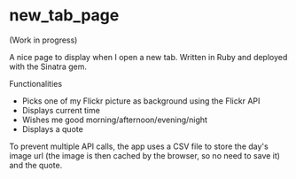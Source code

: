 # new_tab_page
(Work in progress)

A nice page to display when I open a new tab. Written in Ruby and deployed with the Sinatra gem.

Functionalities
- Picks one of my Flickr picture as background using the Flickr API
- Displays current time
- Wishes me good morning/afternoon/evening/night
- Displays a quote

To prevent multiple API calls, the app uses a CSV file to store the day's image url (the image is then cached by the browser, so no need to save it) and the quote.
